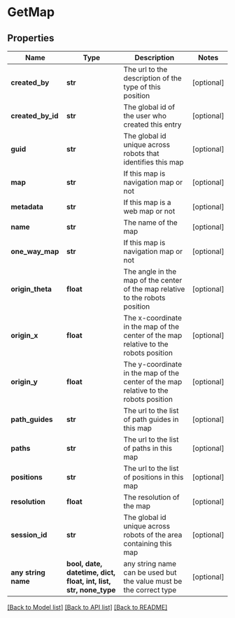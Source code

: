 # GetMap


## Properties
Name | Type | Description | Notes
------------ | ------------- | ------------- | -------------
**created_by** | **str** | The url to the description of the type of this position | [optional] 
**created_by_id** | **str** | The global id of the user who created this entry | [optional] 
**guid** | **str** | The global id unique across robots that identifies this map | [optional] 
**map** | **str** | If this map is navigation map or not | [optional] 
**metadata** | **str** | If this map is a web map or not | [optional] 
**name** | **str** | The name of the map | [optional] 
**one_way_map** | **str** | If this map is navigation map or not | [optional] 
**origin_theta** | **float** | The angle in the map of the center of the map relative to the robots position | [optional] 
**origin_x** | **float** | The x-coordinate in the map of the center of the map relative to the robots position | [optional] 
**origin_y** | **float** | The y-coordinate in the map of the center of the map relative to the robots position | [optional] 
**path_guides** | **str** | The url to the list of path guides in this map | [optional] 
**paths** | **str** | The url to the list of paths in this map | [optional] 
**positions** | **str** | The url to the list of positions in this map | [optional] 
**resolution** | **float** | The resolution of the map | [optional] 
**session_id** | **str** | The global id unique across robots of the area containing this map | [optional] 
**any string name** | **bool, date, datetime, dict, float, int, list, str, none_type** | any string name can be used but the value must be the correct type | [optional]

[[Back to Model list]](../README.md#documentation-for-models) [[Back to API list]](../README.md#documentation-for-api-endpoints) [[Back to README]](../README.md)


